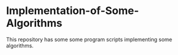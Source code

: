 # Implementation-of-Some-Algorithms
This repository has some some program scripts implementing some algorithms.
